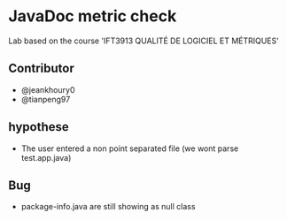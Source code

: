# JavaDoc metric check

Lab based on the course 'IFT3913 QUALITÉ DE LOGICIEL ET MÉTRIQUES'

## Contributor
 - @jeankhoury0
 - @tianpeng97


## hypothese
- The user entered a non point separated file (we wont parse test.app.java)

## Bug
- package-info.java are still showing as null class